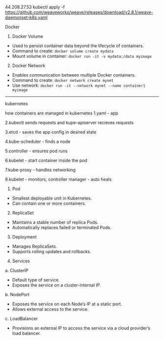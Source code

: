 44.208.27.53
kubectl apply -f https://github.com/weaveworks/weave/releases/download/v2.8.1/weave-daemonset-k8s.yaml

Docker
 1. Docker Volume
- Used to persist container data beyond the lifecycle of containers.
- Command to create: `docker volume create mydata`
- Mount volume in container: `docker run -it -v mydata:/data myimage`

 2. Docker Network
- Enables communication between multiple Docker containers.
- Command to create: `docker network create mynet`
- Use network: `docker run -it --network mynet --name container1 myimage`

---

kubernetes

how containers are managed in kubernetes
1.yaml - app

2.kubectl sends requests and kupe-apiserver recieves requests

3.etcd - saves the app config in desired state

4.kube-scheduler -  finds a node

5.controller - ensures pod runs

6.kubelet - start container inside the pod

7.kube-proxy - handles networking

8.kubelet - monitors, controller manager - auto heals


1. Pod
- Smallest deployable unit in Kubernetes.
- Can contain one or more containers.

2. ReplicaSet
- Maintains a stable number of replica Pods.
- Automatically replaces failed or terminated Pods.

3. Deployment
- Manages ReplicaSets.
- Supports rolling updates and rollbacks.

4. Services

 a. ClusterIP
- Default type of service.
- Exposes the service on a cluster-internal IP.

 b. NodePort
- Exposes the service on each Node’s IP at a static port.
- Allows external access to the service.

 c. LoadBalancer
- Provisions an external IP to access the service via a cloud provider’s load balancer.

